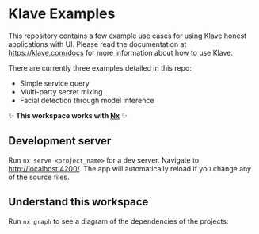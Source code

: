 # Klave Examples

This repository contains a few example use cases for using Klave honest applications with UI. Please read the documentation at <https://klave.com/docs> for more information about how to use Klave.

There are currently three examples detailed in this repo:

- Simple service query
- Multi-party secret mixing
- Facial detection through model inference

✨ **This workspace works with [Nx](https://nx.dev)** ✨

## Development server

Run `nx serve <project_name>` for a dev server. Navigate to <http://localhost:4200/>. The app will automatically reload if you change any of the source files.

## Understand this workspace

Run `nx graph` to see a diagram of the dependencies of the projects.
